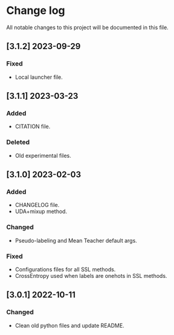 # Change log

All notable changes to this project will be documented in this file.

## [3.1.2] 2023-09-29
### Fixed
- Local launcher file.

## [3.1.1] 2023-03-23
### Added
- CITATION file.

### Deleted
- Old experimental files.

## [3.1.0] 2023-02-03
### Added
- CHANGELOG file.
- UDA+mixup method.

### Changed
- Pseudo-labeling and Mean Teacher default args.

### Fixed
- Configurations files for all SSL methods.
- CrossEntropy used when labels are onehots in SSL methods.

## [3.0.1] 2022-10-11
### Changed
- Clean old python files and update README.

